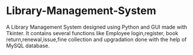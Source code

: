 # Library-Management-System
A Library Management System designed using Python and GUI made with Tkinter. It contains several functions like Employee login,register, book return,renewal,issue,fine collection and upgradation done with the help of MySQL database.
